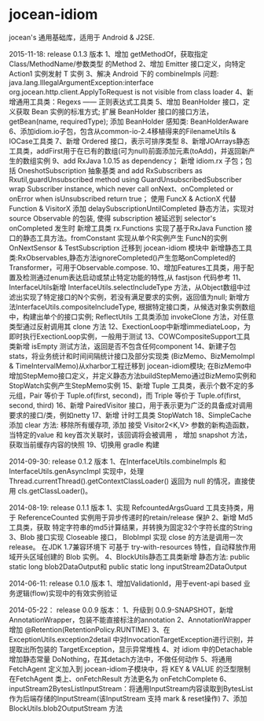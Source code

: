 jocean-idiom
============

jocean's 通用基础库，适用于 Android & J2SE.

2015-11-18:  release 0.1.3 版本
    1、增加 getMethodOf，获取指定 Class/MethodName/参数类型 的Method
    2、增加 Emitter 接口定义，向特定 Action1<T> 实例发射 T 实例
    3、解决 Android 下的 combineImpls 问题: java.lang.IllegalArgumentException:interface org.jocean.http.client.ApplyToRequest is not visible from class loader
    4、新增通用工具类：Regexs —— 正则表达式工具类
    5、增加 BeanHolder 接口，定义获取 Bean 实例的标准方式; 扩展 BeanHolder 接口的接口方法，getBean(name, requiredType); 添加 BeanHolder 感知类: BeanHolderAware
    6、添加idiom.io子包，包含从common-io-2.4移植得来的FilenameUtils & IOCase工具类
    7、新增 Ordered 接口，表示可排序类型
    8、新增JOArrays静态工具类，addFirst用于在已有的数组(可为null)前面添加元素(toAdd)，并返回新产生的数组实例
    9、add RxJava 1.0.15 as dependency；
       新增 idiom.rx 子包；包括 OneshotSubscription 抽象基类
       and add RxSubscribers as Rxutil,guardUnsubscribed method using 
       GuardUnsubscribedSubscriber wrap Subscriber instance, which never call onNext、onCompleted or onError when isUnsubscribed return true；
       使用 FuncX & ActionX 代替 Function & VisitorX
       添加 delaySubscriptionUntilCompleted 静态方法，实现对 source Observable 的包装, 使得 subscription 被延迟到 selector's onCompleted 发生时
       新增工具类 rx.Functions 实现了基于RxJava Function 接口的静态工具方法。fromConstant 实现从单个R实例产生 FuncN<R>的实例
       OnNextSensor & TestSubscription 迁移到 jocean-idiom 模块中
        新增静态工具类:RxObservables,静态方法ignoreCompleted()产生忽略onCompleted的Transformer，可用于Observable<T>.compose.
    10、增加Features工具类，用于配置及检测通过enum表达启动或禁止特定功能的特性,从 fastjson 代码参考
    11、InterfaceUtils新增 InterfaceUtils.selectIncludeType 方法，从Object数组中过滤出实现了特定接口的N个实例，若没有满足要求的实例，返回值为null; 
        新增方法InterfaceUtils.compositeIncludeType, 根据特定接口类，从候选对象实例数组中，构建出单个的接口实例; 
        ReflectUtils 工具类添加 invokeClone 方法，对任意类型通过反射调用其 clone 方法
    12、ExectionLoop中新增immediateLoop，为即时执行ExectionLoop实例，一般用于测试
    13、COWCompositeSupport工具类新增 isEmpty 测试方法，返回是否不包含任何component
    14、新建子包stats，将业务统计和时间间隔统计接口及部分实现类 (BizMemo、BizMemoImpl & TimeIntervalMemo)从xharbor工程迁移到 jocean-idiom模块;
        在BizMemo中增加StepMemo接口定义，并定义静态方法buildStepMemo通过BizMemo实例和StopWatch实例产生StepMemo实例
    15、新增 Tuple 工具类，表示个数不定的多元组，Pair 等价于 Tuple.of(first, second)，而 Triple 等价于 Tuple.of(first, second, third)
    16、新增 PairedVisitor 接口，用于表示更为广泛的具备成对调用要求的接口/类，例如netty
    17、新增 计时工具类 StopWatch
    18、SimpleCache 添加 clear 方法: 移除所有缓存项, 添加 接受 Visitor2<K,V> 参数的新构造函数，当特定的value 和 key首次关联时，该回调将会被调用 ， 增加 snapshot 方法，获取当前缓存内容的快照
    19、切换用 gradle 构建 
    
2014-09-30:  release 0.1.2 版本
  1、在InterfaceUtils.combineImpls 和 InterfaceUtils.genAsyncImpl 实现中，处理 Thread.currentThread().getContextClassLoader() 返回为 null 的情况，直接使用 cls.getClassLoader()。

2014-08-19:  release 0.1.1 版本
  1、实现 RefcountedArgsGuard 工具支持类，用于 ReferenceCounted 实例用于异步传递时的retain/release 保护
  2、新增 Md5 工具类，获取 特定字符串的md5计算结果，并转换为固定32个字符长度的String
  3、Blob 接口实现 Closeable 接口， BlobImpl 实现 close 的方法是调用一次 release。 在JDK 1.7兼容环境下 可基于 try-with-resources 特性，自动释放作用域开头区域创建的 Blob 实例。
  4、BlockUtils静态工具类新增 静态方法: public static long blob2DataOutput和 public static long inputStream2DataOutput  

2014-06-11:  release 0.1.0 版本
  1、增加ValidationId，用于event-api based 业务逻辑(flow)实现中的有效实例验证

2014-05-22： release 0.0.9 版本：
  1、升级到 0.0.9-SNAPSHOT，新增 AnnotationWrapper，包装不能直接标注的annotation
  2、AnnotationWrapper 增加 @Retention(RetentionPolicy.RUNTIME)
  3、在 ExceptionUtils.exception2detail 中对InvocationTargetException进行识别，并提取出所包装的 TargetException，显示异常堆栈
  4、对 idiom 中的Detachable增加静态常量 DoNothing，在其detach方法中，不做任何动作
  5、将通用 FetchAgent 定义加入到 jocean-idiom子模块中，将 KEY & VALUE 的泛型限制在FetchAgent 类上、onFetchResult 方法更名为 onFetchComplete
  6、inputStream2BytesListInputStream：将通用InputStream内容读取到BytesList作为后端存储的InputStream(该InputStream 支持 mark &
  reset操作)
  7、添加BlockUtils.blob2OutputStream 方法
